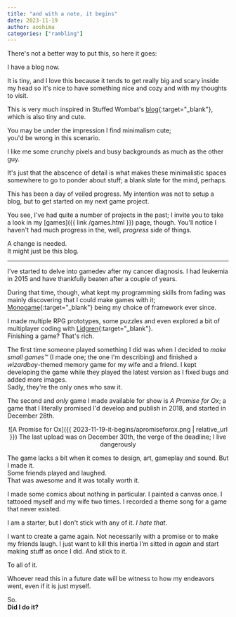 ```yaml
---
title: "and with a note, it begins"
date: 2023-11-19
author: aoshima
categories: ["rambling"]
---
```


There's not a better way to put this, so here it goes:

I have a blog now.

It is tiny, and I love this because it tends to get really big and scary inside my head so it's nice to have something nice and cozy and with my thoughts to visit.

This is very much inspired in Stuffed Wombat's [blog](http://stuffedwomb.at){:target="_blank"}, which is also tiny and cute.

You may be under the impression I find minimalism cute;  
you'd be wrong in this scenario.

I like me some crunchy pixels and busy backgrounds as much as the other guy.

It's just that the abscence of detail is what makes these minimalistic spaces somewhere to go to ponder about stuff; a blank slate for the mind, perhaps.

This has been a day of veiled progress. My intention was not to setup a blog, but to get started on my next game project.

You see, I've had quite a number of projects in the past; I invite you to take a look in my [games]({{ link /games.html }}) page, though. You'll notice I haven't had much progress in the, well, _progress_ side of things.

A change is needed.  
It might just be this blog.

---

I've started to delve into gamedev after my cancer diagnosis. I had leukemia in 2015 and have thankfully beaten after a couple of years.

During that time, though, what kept my programming skills from fading was mainly discovering that I could make games with it; [Monogame](https://monogame.net/){:target="_blank"} being my choice of framework ever since.

I made multiple RPG prototypes, some puzzles and even explored a bit of multiplayer coding with [Lidgren](https://github.com/lidgren/lidgren-network-gen3){:target="_blank"}.  
Finishing a game? That's rich.

The first time someone played something I did was when I decided to _make small games™_ (I made one; the one I'm describing) and finished a _wizardboy_-themed memory game for my wife and a friend. I kept developing the game while they played the latest version as I fixed bugs and added more images.  
Sadly, they're the only ones who saw it.

The second and _only_ game I made available for show is _A Promise for Ox_; a game that I literally promised I'd develop and publish in 2018, and started in December 28th.

<p style="text-align: center;">
![A Promise for Ox]({{ 2023-11-19-it-begins/apromiseforox.png | relative_url }})  
The last upload was on December 30th, the verge of the deadline; I live dangerously
</p>

The game lacks a bit when it comes to design, art, gameplay and sound. But I made it.  
Some friends played and laughed.  
That was awesome and it was totally worth it.

I made some comics about nothing in particular.
I painted a canvas once.
I tattooed myself and my wife two times.
I recorded a theme song for a game that never existed.

I am a starter, but I don't stick with any of it. _I hate that_.

I want to create a game again. Not necessarily with a promise or to make my friends laugh. I just want to kill this inertia I'm sitted in _again_ and start making stuff as once I did. And stick to it.

To all of it.

Whoever read this in a future date will be witness to how my endeavors went, even if it is just myself.

So.  
__Did I do it?__